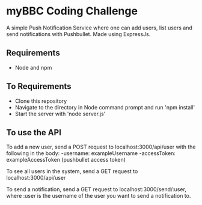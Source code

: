 # myBBC Coding Challenge

A simple Push Notification Service where one can add users, list users and send notifications with Pushbullet. Made using ExpressJs.

## Requirements

- Node and npm

## To Requirements

- Clone this repository
- Navigate to the directory in Node command prompt and run 'npm install'
- Start the server with 'node server.js'

## To use the API

To add a new user, send a POST request to localhost:3000/api/user with the following in the body:
-username: exampleUsername
-accessToken: exampleAccessToken (pushbullet access token)

To see all users in the system, send a GET request to localhost:3000/api/user

To send a notification, send a GET request to localhost:3000/send/:user, where :user is the username of the user you want to send a notification to.
